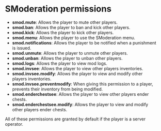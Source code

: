 # SModeration permissions
- **smod.mute**: Allows the player to mute other players.
- **smod.ban**: Allows the player to ban and kick other players.
- **smod.kick**: Allows the player to kick other players.
- **smod.menu**: Allows the player to use the SModeration menu.
- **smod.notifications**: Allows the player to be notified when a punishment is issued.
- **smod.unmute**: Allows the player to unmute other players.
- **smod.unban**: Allows the player to unban other players.
- **smod.logs**: Allows the player to view mod logs.
- **smod.invsee**: Allows the player to view other players inventories.
- **smod.invsee.modify**: Allows the player to view and modify other players inventories.
- **smod.invsee.preventmodify**: When giving this permission to a player, prevents their inventory from being modified.
- **smod.enderchestsee**: Allows the player to view other players ender chests.
- **smod.enderchestsee.modify**: Allows the player to view and modify other players ender chests.

All of these permissions are granted by default if the player is a server operator.
